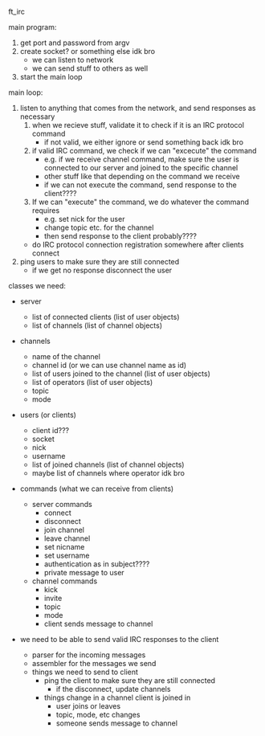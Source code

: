 ft_irc

main program:
1. get port and password from argv
2. create socket? or something else idk bro
	- we can listen to network
	- we can send stuff to others as well
3. start the main loop

main loop:
1. listen to anything that comes from the network, and send responses as necessary
	1. when we recieve stuff, validate it to check if it is an IRC protocol command
		- if not valid, we either ignore or send something back idk bro
	2. if valid IRC command, we check if we can "excecute" the command
		- e.g. if we receive channel command, make sure the user is connected to our
			server and joined to the specific channel
		- other stuff like that depending on the command we receive
		- if we can not execute the command, send response to the client????
	3. If we can "execute" the command, we do whatever the command requires
		- e.g. set nick for the user
		- change topic etc. for the channel
		- then send response to the client probably????
	- do IRC protocol connection registration somewhere after clients connect
2. ping users to make sure they are still connected
   - if we get no response disconnect the user

classes we need:
- server
	- list of connected clients (list of user objects)
	- list of channels (list of channel objects)

- channels
	- name of the channel
	- channel id (or we can use channel name as id)
	- list of users joined to the channel (list of user objects)
	- list of operators	(list of user objects)
	- topic
	- mode

- users (or clients)
	- client id???
	- socket
	- nick
	- username
	- list of joined channels (list of channel objects)
	- maybe list of channels where operator idk bro

- commands (what we can receive from clients)
	- server commands
		- connect
		- disconnect
		- join channel
		- leave channel
		- set nicname
		- set username
		- authentication as in subject????
		- private message to user
	- channel commands
		- kick
		- invite
		- topic
		- mode
		- client sends message to channel

- we need to be able to send valid IRC responses to the client
	- parser for the incoming messages
	- assembler for the messages we send
	- things we need to send to client
		- ping the client to make sure they are still connected
			- if the disconnect, update channels
		- things change in a channel client is joined in
			- user joins or leaves
			- topic, mode, etc changes
			- someone sends message to channel

